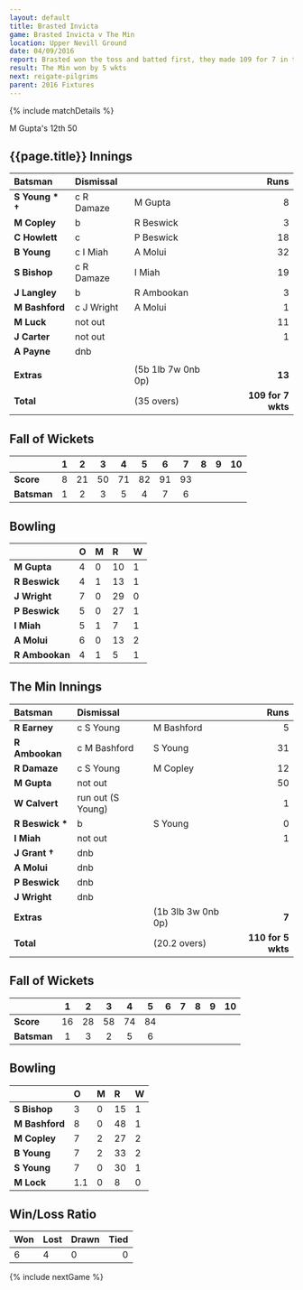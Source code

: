 ```yaml
---
layout: default
title: Brasted Invicta
game: Brasted Invicta v The Min
location: Upper Nevill Ground
date: 04/09/2016
report: Brasted won the toss and batted first, they made 109 for 7 in their 35 overs. The Min replied with 110 for 5 wkts
result: The Min won by 5 wkts
next: reigate-pilgrims
parent: 2016 Fixtures
---
```


{% include matchDetails %}

M Gupta's 12th 50

## {{page.title}} Innings

| Batsman | Dismissal | | Runs |
|:---|:---|---|---:|
| **S Young &#42; &#8224;** | c R Damaze | M Gupta | 8 |
| **M Copley** | b | R Beswick | 3 |
| **C Howlett** | c | P Beswick | 18 |
| **B Young** | c I Miah | A Molui | 32 |
| **S Bishop** | c R Damaze | I Miah | 19 |
| **J Langley** | b | R Ambookan | 3 |
| **M Bashford** | c J Wright | A Molui | 1 |
| **M Luck** | not out |  | 11 |
| **J Carter** | not out |   | 1 |
| **A Payne** | dnb |  |  |
|  |  |  |  |
| **Extras** | | (5b 1lb 7w 0nb 0p) | **13** |
| **Total** | | (35 overs) | **109 for 7 wkts** |

## Fall of Wickets

| | 1 | 2 | 3 | 4 | 5 | 6 | 7 | 8 | 9 | 10 |
|---|:---:|:---:|:---:|:---:|:---:|:---:|:---:|:---:|:---:|:---:|
| **Score** | 8 | 21 | 50 | 71 | 82 | 91 | 93 |  |  |  |
| **Batsman** | 1 | 2 | 3 | 5 | 4 | 7 | 6 |  |  |  |

## Bowling

| | O | M | R | W |
|---|:---|:---|:---|:---|
| **M Gupta** | 4 | 0 | 10 | 1 |
| **R Beswick** | 4 | 1 | 13 | 1 |
| **J Wright** | 7 | 0 | 29 | 0 |
| **P Beswick** | 5 | 0 | 27 | 1 |
| **I Miah** | 5 | 1 | 7 | 1 |
| **A Molui** | 6 | 0 | 13 | 2 |
| **R Ambookan** | 4 | 1 | 5 | 1 |

## The Min Innings

| Batsman | Dismissal | | Runs |
|:---|:---|---|---:|
| **R Earney** | c S Young | M Bashford | 5 |
| **R Ambookan** | c M Bashford | S Young | 31 |
| **R Damaze** | c S Young | M Copley | 12 |
| **M Gupta** | not out |   | 50 |
| **W Calvert** | run out (S Young) |  | 1 |
| **R Beswick &#42;** | b | S Young | 0 |
| **I Miah** | not out |   | 1 |
| **J Grant &#8224;** | dnb |  |  |
| **A Molui** | dnb |  |  |
| **P Beswick** | dnb |  |  |
| **J Wright** | dnb |  |  |
| **Extras** | | (1b 3lb 3w 0nb 0p) | **7** |
| **Total** | | (20.2 overs) | **110 for 5 wkts** |

## Fall of Wickets

| | 1 | 2 | 3 | 4 | 5 | 6 | 7 | 8 | 9 | 10 |
|---|:---:|:---:|:---:|:---:|:---:|:---:|:---:|:---:|:---:|:---:|
| **Score** | 16 | 28 | 58 | 74 | 84 |  |  |  |  |  |
| **Batsman** | 1 | 3 | 2 | 5 | 6 |  |  |  |  |  |

## Bowling

| | O | M | R | W |
|---|:---|:---|:---|:---|
| **S Bishop** | 3 | 0 | 15 | 1 |
| **M Bashford** | 8 | 0 | 48 | 1 |
| **M Copley** | 7 | 2 | 27 | 2 |
| **B Young** | 7 | 2 | 33 | 2 |
| **S Young** | 7 | 0 | 30 | 1 |
| **M Lock** | 1.1 | 0 | 8 | 0 |

## Win/Loss Ratio

| Won | Lost | Drawn | Tied |
|:---|:---|:---|---:|
| 6 | 4 | 0 | 0 |

{% include nextGame %}